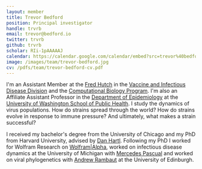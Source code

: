 ```yaml
---
layout: member
title: Trevor Bedford
position: Principal investigator
handle: trvrb
email: trevor@bedford.io
twitter: trvrb
github: trvrb
scholar: RIi-1pAAAAAJ
calendar: https://calendar.google.com/calendar/embed?src=trevor%40bedford.io&ctz=America&src=ul6dqlr1uvmrm11r1e549d1688%40group.calendar.google.com&src=b8o5c7nal5l39i2svkdu5lfh00fbs601%40import.calendar.google.com&ctz=America%2FLos_Angeles
image: /images/team/trevor-bedford.jpg
cv: /pdfs/team/trevor-bedford-cv.pdf
---
```


I'm an Assistant Member at the [Fred Hutch](http://www.fredhutch.org/) in the [Vaccine and Infectious Disease Division](https://www.fhcrc.org/en/labs/vaccine-and-infectious-disease.html) and the [Computational Biology Program](http://labs.fhcrc.org/compbio/). I'm also an Affiliate Assistant Professor in the [Department of Epidemiology](http://depts.washington.edu/epidem/welcome) at the [University of Washington School of Public Health](http://sph.washington.edu/). I study the dynamics of virus populations.  How do strains spread through the world?  How do strains evolve in response to immune pressure?  And ultimately, what makes a strain successful?

I received my bachelor's degree from the University of Chicago and my PhD from Harvard University, advised by [Dan Hartl](http://www.oeb.harvard.edu/faculty/hartl/lab/DanielHartl.html).  Following my PhD I worked for Wolfram Research on [Wolfram|Alpha](http://www.wolframalpha.com/), worked on infectious disease dynamics at the University of Michigan with [Mercedes Pascual](http://www.lsa.umich.edu/eeb/directory/faculty/pascual/) and worked on viral phylogenetics with [Andrew Rambaut](http://tree.bio.ed.ac.uk/people/arambaut/) at the University of Edinburgh.
